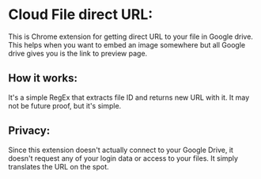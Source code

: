 # Cloud File direct URL:
This is Chrome extension for getting direct URL to your file in Google drive.
This helps when you want to embed an image somewhere but all Google drive gives you is the link to preview page.

## How it works:
It's a simple RegEx that extracts file ID and returns new URL with it. It may not be future proof, but it's simple.

## Privacy:
Since this extension doesn't actually connect to your Google Drive, it doesn't request any of your login data or access to your files. It simply translates the URL on the spot.
